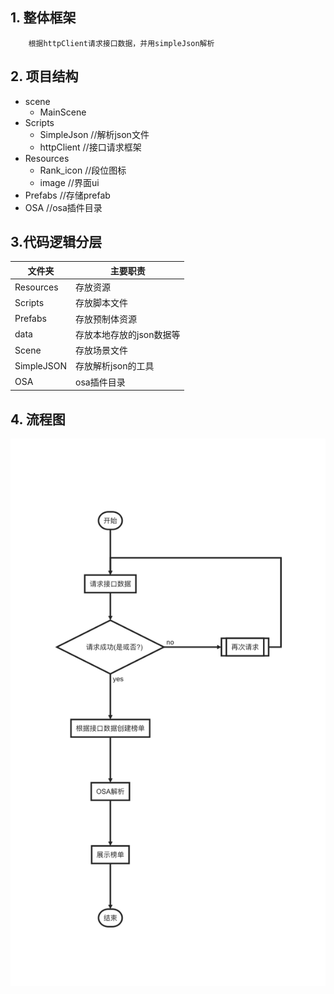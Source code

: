 ## 1. 整体框架

		根据httpClient请求接口数据，并用simpleJson解析

## 2. 项目结构

* scene
  * MainScene
* Scripts
  * SimpleJson               //解析json文件
  * httpClient                //接口请求框架
* Resources
  * Rank_icon				             //段位图标
  * image                       //界面ui
* Prefabs                            //存储prefab
* OSA                                  //osa插件目录

## 3.代码逻辑分层
| 文件夹     | 主要职责                 |
| ---------- | ------------------------ |
| Resources  | 存放资源                 |
| Scripts    | 存放脚本文件             |
| Prefabs    | 存放预制体资源           |
| data       | 存放本地存放的json数据等 |
| Scene      | 存放场景文件             |
| SimpleJSON | 存放解析json的工具       |
| OSA        | osa插件目录              |

## 4. 流程图
![](https://github.com/89trillion-wangjian/RankGameHttp/blob/master/sequence.png)

